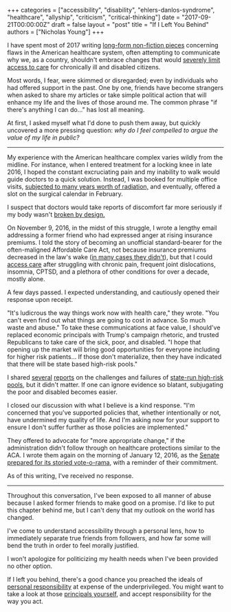 +++
categories = ["accessibility", "disability", "ehlers-danlos-syndrome", "healthcare", "allyship", "criticism", "critical-thinking"]
date = "2017-09-21T00:00:00Z"
draft = false
layout = "post"
title = "If I Left You Behind"
authors = ["Nicholas Young"]
+++

I have spent most of 2017 writing [long-form non-fiction pieces](/blog/category/healthcare/) concerning flaws in the American healthcare system, often attempting to communicate why we, as a country, shouldn't embrace changes that would [severely limit access to care](/blog/category/disability/) for chronically ill and disabled citizens.

Most words, I fear, were skimmed or disregarded; even by individuals who had offered support in the past. One by one, friends have become strangers when asked to share my articles or take simple political action that will enhance my life and the lives of those around me. The common phrase "if there's anything I can do..." has lost all meaning.

At first, I asked myself what I'd done to push them away, but quickly uncovered a more pressing question: *why do I feel compelled to argue the value of my life in public?*

---

My experience with the American healthcare complex varies wildly from the midline. For instance, when I entered treatment for a locking knee in late 2016, I hoped the constant excruciating pain and my inability to walk would guide doctors to a quick solution. Instead, I was booked for multiple office visits, [subjected to many years worth of radiation,](https://www.radiologyinfo.org/en/info.cfm?pg=safety-xray) and eventually, offered a slot on the surgical calendar in February.

I suspect that doctors would take reports of discomfort far more seriously if my body wasn't [broken by design.](/blog/category/ehlers-danlos-syndrome/)

On November 9, 2016, in the midst of this struggle, I wrote a lengthy email addressing a former friend who had expressed anger at rising insurance premiums. I told the story of becoming an unofficial standard-bearer for the often-maligned Affordable Care Act, not because insurance premiums decreased in the law's wake ([in many cases they didn't](http://www.kff.org/health-reform/perspective/how-aca-marketplace-premiums-measure-up-to-expectations/)), but that I could [access care](/2016/06/life-on-the-inside-part-ii/) after struggling with chronic pain, frequent joint dislocations, insomnia, CPTSD, and a plethora of other conditions for over a decade, mostly alone.

A few days passed. I expected understanding, and cautiously opened their response upon receipt.

"It's ludicrous the way things work now with health care," they wrote. "You can't even find out what things are going to cost in advance. So much waste and abuse." To take these communications at face value, I should've replaced economic principals with Trump's campaign rhetoric, and trusted Republicans to take care of the sick, poor, and disabled. "I hope that opening up the market will bring good opportunities for everyone including for higher risk patients... If those don't materialize, then they have indicated that there will be state based high-risk pools."

I shared [several](http://www.npr.org/2017/05/06/527140030/what-are-high-risk-pools-and-do-they-lower-health-care-costs) [reports](http://www.motherjones.com/kevin-drum/2016/04/high-risk-pools-dont-work-have-never-worked-and-wont-work-future/) on the challenges and failures of [state-run high-risk pools](http://khn.org/news/sounds-like-a-good-idea-high-risk-pools/), but it didn't matter. If one can ignore evidence so blatant, subjugating the poor and disabled becomes easier.

I closed our discussion with what I believe is a kind response. "I'm concerned
that you've supported policies that, whether intentionally or not, have
undermined my quality of life. And I'm asking now for your support to ensure I
don't suffer further as those policies are implemented."

They offered to advocate for "more appropriate change," if the administration didn't follow through on healthcare protections similar to the ACA. I wrote them again on the morning of January 12, 2016, as the [Senate prepared for its storied vote-o-rama](https://www.nytimes.com/2017/01/12/us/politics/health-care-congress-vote-a-rama.html), with a reminder of their commitment. 

As of this writing, I've received no response.

---

Throughout this conversation, I've been exposed to all manner of abuse because I asked former friends to make good on a promise. I'd like to put this chapter behind me, but I can't deny that my outlook on the world has changed.

I've come to understand accessibility through a personal lens, how to immediately separate true friends from followers, and how far some will bend the truth in order to feel morally justified. 

I won't apologize for politicizing my health needs when I've been provided no other option.

If I left you behind, there's a good chance you preached the ideals of [personal responsibility](https://newrepublic.com/minutes/140829/mike-pence-wants-exercise-individual-responsibility-not-poor-sick-like-good-ol-days) at expense of the underprivileged. You might want to take a look at those [principals yourself](https://newrepublic.com/minutes/140829/mike-pence-wants-exercise-individual-responsibility-not-poor-sick-like-good-ol-days), and accept responsibility for the way you act.
